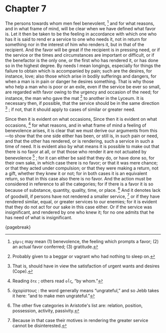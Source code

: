 # Chapter 7

The persons towards whom men feel benevolent, [^^6_1] and for what reasons, and in what frame of mind, will be clear when we have defined what favor
is. Let it then be taken to be the feeling in accordance with which one who has it is said to rend er a service to one who needs it, not in return
for something nor in the interest of him who renders it, but in that of the recipient. And the favor will be great if the recipient is in pressing
need, or if the service or the times and circumstances are important or difficult, or if the benefactor is the only one, or the first who has
rendered it, or has done so in the highest degree. By needs I mean longings, especially for things the failure to obtain which is accompanied by
pain; such are the desires, for instance, love; also those which arise in bodily sufferings and dangers, for when a man is in pain or danger he
desires something. That is why those who help a man who is poor or an exile, even if the service be ever so small, are regarded with favor owing to
the urgency and occasion of the need; for instance, the man who gave the mat [^^6_2] to another in the Lyceum. It is necessary then, if possible,
that the service should be in the same direction [^^6_3] ; if not, that it should apply to cases of similar or greater need.

Since then it is evident on what occasions,
Since then it is evident on what occasions, [^^6_4] for what reasons, and in what frame of mind a feeling of benevolence arises, it is clear that we
must derive our arguments from this—to show that the one side either has been, or still is, in such pain or need, and that the other has rendered,
or is rendering, such a service in such a time of need. It is evident also by what means it is possible to make out that there is no favor at all,
or that those who render it are not actuated by benevolence [^^6_5] ; for it can either be said that they do, or have done so, for their own sake,
in which case there is no favor; or that it was mere chance; or that they acted under compulsion; or that they were making a return, not a gift,
whether they knew it or not; for in both cases it is an equivalent return, so that in this case also there is no favor. And the action must be
considered in reference to all the categories; for if there is a favor it is so because of substance, quantity, quality, time, or place. [^^6_6] And
it denotes lack of goodwill, if persons have not rendered a smaller service, [^^6_7] or if they have rendered similar, equal, or greater services to
our enemies; for it is evident that they do not act for our sake in this case either. Or if the service was insignificant, and rendered by one who
knew it; for no one admits that he has need of what is insignificant.

{pagebreak}

[^^6_1]: `χάρις` may mean (1) benevolence, the feeling which prompts a favor; (2) an actual favor conferred; (3) gratitude.

[^^6_2]: Probably given to a beggar or vagrant who had nothing to sleep on.

[^^6_3]: That is, should have in view the satisfaction of urgent wants and desires (Cope).

[^^6_4]: Reading `ὅτε` ; others read `οἷς`, “by whom.”

[^^6_5]: ἀχαρίστους : the word generally means “ungrateful,” and so Jebb takes it here: “and to make men ungrateful.”

[^^6_6]: The other five categories in Aristotle's list are: relation, position, possession, activity, passivity.

[^^6_7]: Because in that case their motives in rendering the greater service cannot be disinterested. 

